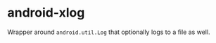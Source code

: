 android-xlog
============

Wrapper around `android.util.Log` that optionally logs to a file as well.
